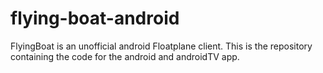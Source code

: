 # flying-boat-android
FlyingBoat is an unofficial android Floatplane client. This is the repository containing the code for the android and androidTV app.

